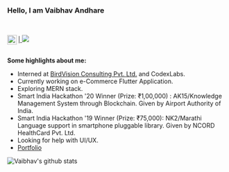 ### Hello, I am Vaibhav Andhare

<br/>

|</a><a href="https://www.linkedin.com/in/vaibhavandhare">
  <img align="left" alt="LinkedIn" width="22px" src="https://cdn.jsdelivr.net/npm/simple-icons@v3/icons/linkedin.svg" />
</a>![](https://visitor-badge.glitch.me/badge?page_id=vaandhare.MyGithub)  
<br/>


**Some highlights about me:**

- Interned at [BirdVision Consulting Pvt. Ltd.](https://birdvisiontech.com/) and CodexLabs.
- Currently working on e-Commerce Flutter Application.
- Exploring MERN stack.
- Smart India Hackathon '20 Winner (Prize: ₹1,00,000) : AK15/Knowledge Management System through Blockchain. Given by Airport Authority of India.
- Smart India Hackathon '19 Winner (Prize: ₹75,000): NK2/Marathi Language support in smartphone pluggable library. Given by NCORD HealthCard Pvt. Ltd. 
- Looking for help with UI/UX.       
- [Portfolio](https://vaibhavandhare.com)


![Vaibhav's github stats](https://github-readme-stats.vercel.app/api?username=vaandhare&show_icons=true&hide=[%22stars%22])
